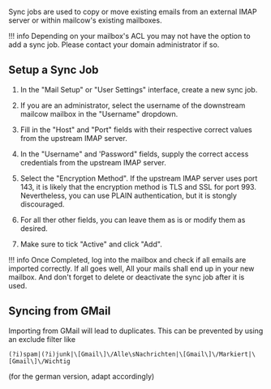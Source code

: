 Sync jobs are used to copy or move existing emails from an external IMAP server or within mailcow's existing mailboxes.

!!! info
    Depending on your mailbox's ACL you may not have the option to add a sync job. Please contact your domain administrator if so.

## Setup a Sync Job
1. In the "Mail Setup" or "User Settings" interface, create a new sync job.

2. If you are an administrator, select the username of the downstream mailcow mailbox in the "Username" dropdown.

3. Fill in the "Host" and "Port" fields with their respective correct values from the upstream IMAP server.

4. In the "Username" and 'Password" fields, supply the correct access credentials from the upstream IMAP server.

5. Select the "Encryption Method". If the upstream IMAP server uses port 143, it is likely that the encryption method is TLS and SSL for port 993. Nevertheless, you can use PLAIN authentication, but it is stongly discouraged.

6. For all ther other fields, you can leave them as is or modify them as desired.

7. Make sure to tick "Active" and click "Add".

!!! info
    Once Completed, log into the mailbox and check if all emails are imported correctly. If all goes well, All your mails shall end up in your new mailbox. And don't forget to delete or deactivate the sync job after it is used.
    
## Syncing from GMail

Importing from GMail will lead to duplicates. This can be prevented by using an exclude filter like 

`(?i)spam|(?i)junk|\[Gmail\]\/Alle\sNachrichten|\[Gmail\]\/Markiert|\[Gmail\]\/Wichtig` 

(for the german version, adapt accordingly)

